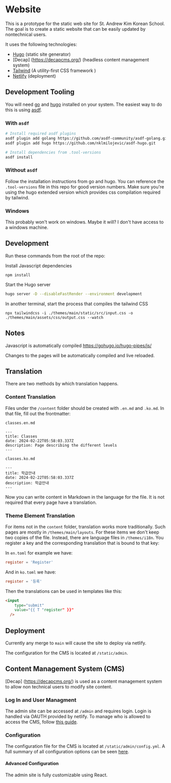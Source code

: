 # Website
This is a prototype for the static web site for St. Andrew Kim Korean School.
The goal is to create a static website that can be easily updated by nontechnical users.

It uses the following technologies:
* [Hugo](https://gohugo.io/) (static site generator)
* [Decap] (https://decapcms.org/) (headless content management system)
* [Tailwind](https://tailwindcss.com/) (A utility-first CSS framework )
* [Netlify](https://www.netlify.com/) (deployment)

## Development Tooling
You will need [go](https://go.dev/) and [hugo](https://gohugo.io/) installed on your system.
The easiest way to do this is using [asdf](https://asdf-vm.com/).

### With `asdf`
```bash
# Install required asdf plugins
asdf plugin add golang https://github.com/asdf-community/asdf-golang.git
asdf plugin add hugo https://github.com/nklmilojevic/asdf-hugo.git

# Install dependencies from .tool-versions
asdf install
```

### Without `asdf`
Follow the installation instructions from go and hugo.  You can reference the `.tool-versions` file in this repo for good version numbers. Make sure you're using the hugo extended version which provides css compilation required by tailwind.

### Windows
This probably won't work on windows.  Maybe it will? I don't have access to a windows machine.

## Development
Run these commands from the root of the repo:

Install Javascript dependencies
```
npm install
```

Start the Hugo server
```bash
hugo server -D --disableFastRender --environment development
```

In another terminal, start the process that compiles the tailwind CSS
```
npx tailwindcss -i ./themes/main/static/src/input.css -o ./themes/main/assets/css/output.css --watch
```

## Notes
Javascript is automatically compiled
https://gohugo.io/hugo-pipes/js/

Changes to the pages will be automatically compiled and live reloaded.

## Translation
There are two methods by which translation happens.

### Content Translation
Files under the `/content` folder should be created with `.en.md` and `.ko.md`.  In that file, fill out the frontmatter:

`classes.en.md`
```
---
title: Classes
date: 2024-02-22T05:58:03.337Z
description: Page describing the different levels
---

```

`classes.ko.md`
```
---
title: 학급안내
date: 2024-02-22T05:58:03.337Z
description: 학급안내
---

```

Now you can write content in Markdown in the language for the file. It is not required that every page have a translation.

### Theme Element Translation
For items not in the `content` folder, translation works more traditionally.  Such pages are mostly in `/themes/main/layouts`.  For these items we don't keep two copies of the file. Instead, there are language files in `/themes/i18n`. You register a key and the corresponding translation that is bound to that key:

In `en.toml` for example we have:
```toml
register = 'Register'
```

And in `ko.toml` we have:

```toml
register = '등록'
```

Then the translations can be used in templates like this:

```html
<input
    type="submit"
    value="{{ T "register" }}"
  />
```


## Deployment
Currently any merge to `main` will cause the site to deploy via netlify.

The configuration for the CMS is located at `/static/admin`.


## Content Management System (CMS)
[Decap] (https://decapcms.org/) is used as a content management system to allow non technical users to modify site content.

### Log In and User Managment
The admin site can be accessed at `/admin` and requires login.  Login is handled via OAUTH provided by netlify.  To manage who is allowed to access the CMS, follow [this guide](https://docs.netlify.com/security/secure-access-to-sites/identity/registration-login/#invitations).

### Configuration
The configuration file for the CMS is located at `/static/admin/config.yml`. A full summary of all configuration options can be seen [here](https://decapcms.org/docs/configuration-options/).

#### Advanced Configuration
The admin site is fully customizable using React.
